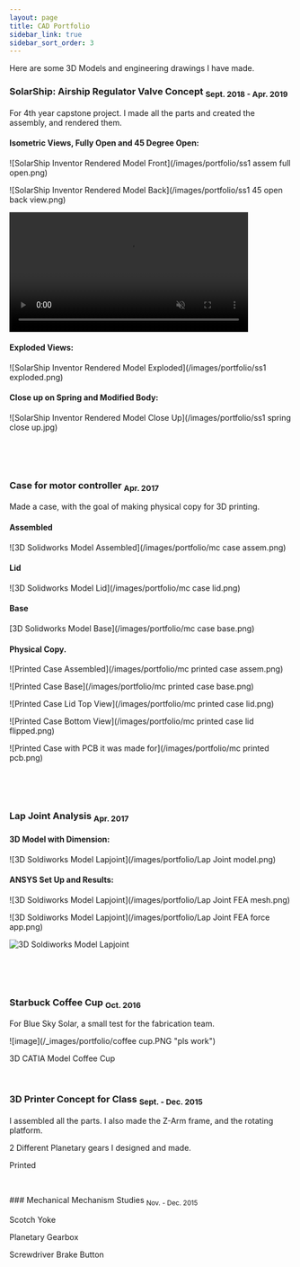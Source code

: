 ```yaml
---
layout: page
title: CAD Portfolio
sidebar_link: true
sidebar_sort_order: 3
---
```


Here are some 3D Models and engineering drawings I have made.

### SolarShip: Airship Regulator Valve Concept <sub> Sept. 2018 - Apr. 2019 </sub>
For 4th year capstone project. I made all the parts and created the assembly, and rendered them.

#### Isometric Views, Fully Open and 45 Degree Open:

![SolarShip Inventor Rendered Model Front](/images/portfolio/ss1 assem full open.png)

![SolarShip Inventor Rendered Model Back](/images/portfolio/ss1 45 open back view.png)

<a href="https://gyazo.com/415405b4618acde840b53b577b668791"><video alt="Valve Opening" width="425" muted loop playsinline controls><source src="https://i.gyazo.com/415405b4618acde840b53b577b668791.mp4" type="video/mp4" /></video></a>

#### Exploded Views:

![SolarShip Inventor Rendered Model Exploded](/images/portfolio/ss1 exploded.png)

#### Close up on Spring and Modified Body:

![SolarShip Inventor Rendered Model Close Up](/images/portfolio/ss1 spring close up.jpg)

<p>&nbsp;</p> 
<p>&nbsp;</p> 

### Case for motor controller <sub> Apr. 2017 </sub>
Made a case, with the goal of making physical copy for 3D printing.

#### Assembled

![3D Solidworks Model Assembled](/images/portfolio/mc case assem.png)

#### Lid

![3D Solidworks Model Lid](/images/portfolio/mc case lid.png)

#### Base

[3D Solidworks Model Base](/images/portfolio/mc case base.png)

#### Physical Copy.

![Printed Case Assembled](/images/portfolio/mc printed case assem.png)

![Printed Case Base](/images/portfolio/mc printed case base.png)

![Printed Case Lid Top View](/images/portfolio/mc printed case lid.png)

![Printed Case Bottom View](/images/portfolio/mc printed case lid flipped.png)

![Printed Case with PCB it was made for](/images/portfolio/mc printed pcb.png)

<p>&nbsp;</p> 
<p>&nbsp;</p> 

### Lap Joint Analysis <sub> Apr. 2017 </sub>

#### 3D Model with Dimension:

![3D Soldiworks Model Lapjoint](/images/portfolio/Lap Joint model.png)

#### ANSYS Set Up and Results:

![3D Soldiworks Model Lapjoint](/images/portfolio/Lap Joint FEA mesh.png)

![3D Soldiworks Model Lapjoint](/images/portfolio/Lap Joint FEA force app.png)

![3D Soldiworks Model Lapjoint](/images/portfolio/Lap-Joint-FEA-results.png)

<p>&nbsp;</p> 
<p>&nbsp;</p> 

### Starbuck Coffee Cup <sub> Oct. 2016 </sub>
For Blue Sky Solar, a small test for the fabrication team.

![image](/_images/portfolio/coffee cup.PNG "pls work")

3D CATIA Model Coffee Cup
<p>&nbsp;</p> 

### 3D Printer Concept for Class <sub> Sept. - Dec. 2015 </sub>
I assembled all the parts. I also made the Z-Arm frame, and the rotating platform.

2 Different Planetary gears I designed and made.

Printed

<p>&nbsp;</p> 
### Mechanical Mechanism Studies <sub> Nov. - Dec. 2015 </sub>

Scotch Yoke

Planetary Gearbox

Screwdriver Brake Button
